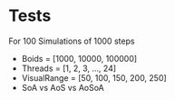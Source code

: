 # Tests

For 100 Simulations of 1000 steps
- Boids = [1000, 10000, 100000]
- Threads = [1, 2, 3, ..., 24]
- VisualRange = [50, 100, 150, 200, 250]
- SoA vs AoS vs AoSoA